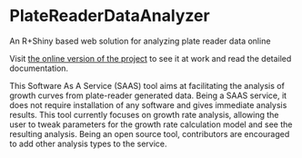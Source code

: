 # PlateReaderDataAnalyzer
An R+Shiny based web solution for analyzing plate reader data online

Visit [the online version of the project](https://milolab.shinyapps.io/PlateReaderDataAnalyzer/) to see it at work and read the detailed documentation.

This Software As A Service (SAAS) tool aims at facilitating the analysis of growth curves from plate-reader generated data.
Being a SAAS service, it does not require installation of any software and gives immediate analysis results.
This tool currently focuses on growth rate analysis, allowing the user to tweak parameters for the growth rate calculation model and see the resulting analysis.
Being an open source tool, contributors are encouraged to add other analysis types to the service.



